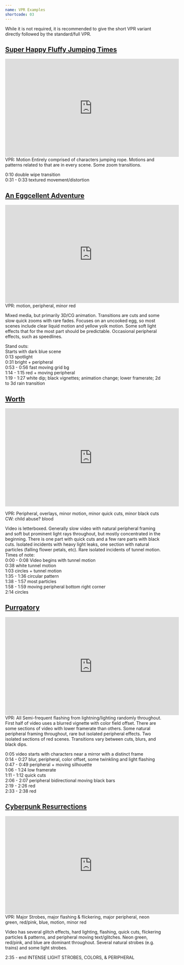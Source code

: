 ```yaml
---
name: VPR Examples
shortcode: 03
---
```


While it is not required, it is recommended to give the short VPR variant directly followed by the standard/full VPR.
    
## <a href="https://youtu.be/VlLkh266JZI">Super Happy Fluffy Jumping Times</a>
<iframe width="560" height="315" src="https://www.youtube-nocookie.com/embed/VlLkh266JZI" title="YouTube video player" frameborder="0" allow="accelerometer; autoplay; clipboard-write; encrypted-media; gyroscope; picture-in-picture; web-share" allowfullscreen></iframe>
VPR: Motion 
Entirely comprised of characters jumping rope. Motions and patterns related to that are in every scene. Some zoom transitions.

0:10 double wipe transition     
0:31 - 0:33 textured movement/distortion  

## <a href="https://youtu.be/hkee3SRDtaM">An Eggcellent Adventure</a>
<iframe width="560" height="315" src="https://www.youtube-nocookie.com/embed/hkee3SRDtaM" title="YouTube video player" frameborder="0" allow="accelerometer; autoplay; clipboard-write; encrypted-media; gyroscope; picture-in-picture; web-share" allowfullscreen></iframe>
VPR: motion, peripheral, minor red

Mixed media, but primarily 3D/CG animation. Transitions are cuts and some slow quick zooms with rare fades. Focuses on an uncooked egg, so most scenes include clear liquid motion and yellow yolk motion. Some soft light effects that for the most part should be predictable. Occasional peripheral effects, such as speedlines.
 
Stand outs:    
Starts with dark blue scene    
0:13 spotlight    
0:31 bright + peripheral    
0:53 - 0:56 fast moving grid bg    
1:14 - 1:15 red + moving peripheral    
1:19 - 1:27 white dip; black vignettes; animation change; lower framerate; 2d to 3d rain transition


## <a href="https://youtu.be/Vg3K7RJgpe4">Worth</a>
<iframe width="560" height="315" src="https://www.youtube-nocookie.com/embed/Vg3K7RJgpe4" title="YouTube video player" frameborder="0" allow="accelerometer; autoplay; clipboard-write; encrypted-media; gyroscope; picture-in-picture; web-share" allowfullscreen></iframe>

VPR: Peripheral, overlays, minor motion, minor quick cuts, minor black cuts    
CW: child abuse? blood

Video is letterboxed. Generally slow video with natural peripheral framing and soft but prominent light rays throughout, but mostly concentrated in the beginning. There is one part with quick cuts and a few rare parts with black cuts.     Isolated incidents with heavy light leaks, one section with natural particles (falling flower petals, etc). Rare isolated incidents of tunnel motion. 
Times of note:    
0:00 - 0:08 Video begins with tunnel motion    
0:38 white tunnel motion    
1:03 circles + tunnel motion     
1:35 - 1:36 circular pattern     
1:38 - 1:57 most particles     
1:58 - 1:59 moving peripheral bottom right corner     
2:14 circles     


## <a href="https://youtu.be/flX01ygDYwE">Purrgatory</a>
<iframe width="560" height="315" src="https://www.youtube-nocookie.com/embed/flX01ygDYwE" title="YouTube video player" frameborder="0" allow="accelerometer; autoplay; clipboard-write; encrypted-media; gyroscope; picture-in-picture; web-share" allowfullscreen></iframe>
VPR: All
Semi-frequent flashing from lightning/lighting randomly throughout. First half of video uses a blurred vignette with color field offset. There are some sections of video with lower framerate than others. Some natural peripheral framing throughout, rare but isolated peripheral effects. Two isolated sections of red scenes. Transitions vary between cuts, blurs, and black dips.

0:05 video starts with characters near a mirror with a distinct frame    
0:14 - 0:27 blur, peripheral, color offset, some twinkling and light flashing    
0:47 - 0:49 peripheral + moving silhouette    
1:06 - 1:24 low framerate    
1:11 - 1:12 quick cuts    
2:06 - 2:07 peripheral bidirectional moving black bars    
2:19 - 2:26 red    
2:33 - 2:38 red    
 

## <a href="https://youtu.be/36I6FjEYPsY">Cyberpunk Resurrections</a>
<iframe width="560" height="315" src="https://www.youtube-nocookie.com/embed/36I6FjEYPsY" title="YouTube video player" frameborder="0" allow="accelerometer; autoplay; clipboard-write; encrypted-media; gyroscope; picture-in-picture; web-share" allowfullscreen></iframe>
VPR: Major Strobes, major flashing & flickering, major peripheral, neon green, red/pink, blue, motion, minor red

Video has several glitch effects, hard lighting, flashing, quick cuts, flickering particles & patterns, and peripheral moving text/glitches. Neon green, red/pink, and blue are dominant throughout. Several natural strobes (e.g. trains) and some light strobes.
    
2:35 - end  INTENSE LIGHT STROBES, COLORS, & PERIPHERAL



